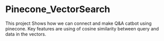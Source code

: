 # Pinecone_VectorSearch
This project Shows how we can connect and make Q&A catbot using pinecone.
Key features are using of cosine similarity between query and data in the vectors.
